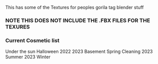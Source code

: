 This has some of the Textures for peoples gorila tag blender stuff

### NOTE THIS DOES NOT INCLUDE THE .FBX FILES FOR THE TEXURES

### Current Cosmetic list

Under the sun
Halloween 2022
2023 Basement
Spring Cleaning
2023 Summer
2023 Winter
